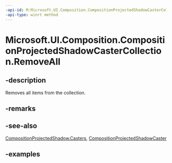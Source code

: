 ```yaml
---
-api-id: M:Microsoft.UI.Composition.CompositionProjectedShadowCasterCollection.RemoveAll
-api-type: winrt method
---
```


<!-- Method syntax.
public void CompositionProjectedShadowCasterCollection.RemoveAll()
-->

# Microsoft.UI.Composition.CompositionProjectedShadowCasterCollection.RemoveAll

## -description

Removes all items from the collection.

## -remarks

## -see-also

[CompositionProjectedShadow.Casters](compositionprojectedshadow_casters.md), [CompositionProjectedShadowCaster](compositionprojectedshadowcaster.md)

## -examples

